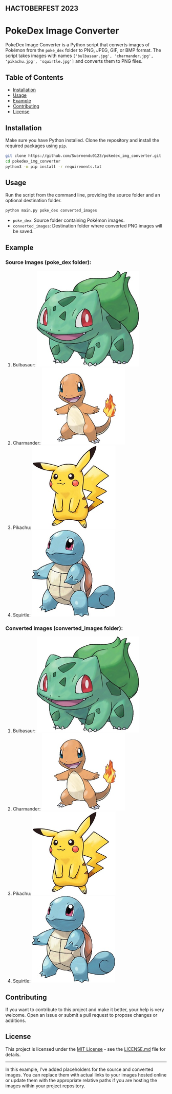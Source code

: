 ## HACTOBERFEST 2023

# PokeDex Image Converter

PokeDex Image Converter is a Python script that converts images of Pokémon from the `poke_dex` folder to PNG, JPEG, GIF, or BMP format. The script takes images with names `['bulbasaur.jpg', 'charmander.jpg', 'pikachu.jpg', 'squirtle.jpg']` and converts them to PNG files.

## Table of Contents

- [Installation](#installation)
- [Usage](#usage)
- [Example](#example)
- [Contributing](#contributing)
- [License](#license)

## Installation

Make sure you have Python installed. Clone the repository and install the required packages using `pip`.

```bash
git clone https://github.com/Swarnendu0123/pokedex_img_converter.git
cd pokedex_img_converter
python3 -m pip install -r requirements.txt
```

## Usage

Run the script from the command line, providing the source folder and an optional destination folder.

```bash
python main.py poke_dex converted_images
```

- `poke_dex`: Source folder containing Pokémon images.
- `converted_images`: Destination folder where converted PNG images will be saved.

## Example

### Source Images (poke_dex folder):

1. Bulbasaur:
![Bulbasaur](poke_dex/bulbasaur.jpg)
2. Charmander:
![Charmander](poke_dex/charmander.jpg)
3. Pikachu:
![Pikachu](poke_dex/pikachu.jpg)
4. Squirtle:
![Squirtle](poke_dex/squirtle.jpg)

### Converted Images (converted_images folder):

1. Bulbasaur:
![Bulbasaur Converted](converted_images/bulbasaur.png)
2. Charmander:
![Charmander Converted](converted_images/charmander.png)
3. Pikachu:
![Pikachu Converted](converted_images/pikachu.png)
4. Squirtle:
![Squirtle Converted](converted_images/squirtle.png)

## Contributing

If you want to contribute to this project and make it better, your help is very welcome. Open an issue or submit a pull request to propose changes or additions.

## License

This project is licensed under the [MIT License](LICENSE.md) - see the [LICENSE.md](LICENSE.md) file for details.

---

In this example, I've added placeholders for the source and converted images. You can replace them with actual links to your images hosted online or update them with the appropriate relative paths if you are hosting the images within your project repository.
